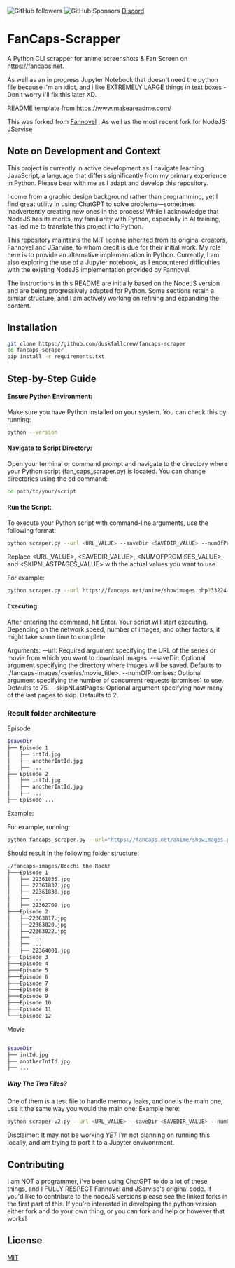 ![GitHub followers](https://img.shields.io/github/followers/duskfallcrew)  ![GitHub Sponsors](https://img.shields.io/github/sponsors/duskfallcrew)
[Discord](https://discord.gg/5t2kYxt7An)



# FanCaps-Scrapper

A Python CLI scrapper for anime screenshots & Fan Screen on https://fancaps.net.

As well as an in progress Jupyter Notebook that doesn't need the python file because i'm an idiot, and i like EXTREMELY LARGE things in text boxes - Don't worry i'll fix this later XD.

README template from https://www.makeareadme.com/

This was forked from [Fannovel](https://github.com/Fannovel16/fancaps-scraper) , As well as the most recent fork for NodeJS: [JSarvise](https://github.com/JSarvise/fancaps-scraper)


## Note on Development and Context
This project is currently in active development as I navigate learning JavaScript, a language that differs significantly from my primary experience in Python. Please bear with me as I adapt and develop this repository.

I come from a graphic design background rather than programming, yet I find great utility in using ChatGPT to solve problems—sometimes inadvertently creating new ones in the process! While I acknowledge that NodeJS has its merits, my familiarity with Python, especially in AI training, has led me to translate this project into Python.

This repository maintains the MIT license inherited from its original creators, Fannovel and JSarvise, to whom credit is due for their initial work. My role here is to provide an alternative implementation in Python. Currently, I am also exploring the use of a Jupyter notebook, as I encountered difficulties with the existing NodeJS implementation provided by Fannovel.

The instructions in this README are initially based on the NodeJS version and are being progressively adapted for Python. Some sections retain a similar structure, and I am actively working on refining and expanding the content.
## Installation

```bash
git clone https://github.com/duskfallcrew/fancaps-scraper
cd fancaps-scraper
pip install -r requirements.txt
```

## Step-by-Step Guide
#### Ensure Python Environment:
Make sure you have Python installed on your system. You can check this by running:

```bash
python --version
```
#### Navigate to Script Directory:
Open your terminal or command prompt and navigate to the directory where your Python script (fan_caps_scraper.py) is located. You can change directories using the cd command:

```bash
cd path/to/your/script
```
#### Run the Script:
To execute your Python script with command-line arguments, use the following format:

```bash
python scraper.py --url <URL_VALUE> --saveDir <SAVEDIR_VALUE> --numOfPromises <NUMOFPROMISES_VALUE> --skipNLastPages <SKIPNLASTPAGES_VALUE>
```
Replace <URL_VALUE>, <SAVEDIR_VALUE>, <NUMOFPROMISES_VALUE>, and <SKIPNLASTPAGES_VALUE> with the actual values you want to use.

For example:
```bash
python scraper.py --url https://fancaps.net/anime/showimages.php?33224-Bocchi_the_Rock --saveDir ./fancaps-images/Bocchi_The_Rock --numOfPromises 50 --skipNLastPages 1
```


#### Executing:
After entering the command, hit Enter. Your script will start executing. Depending on the network speed, number of images, and other factors, it might take some time to complete.

Arguments:
--url: Required argument specifying the URL of the series or movie from which you want to download images.
--saveDir: Optional argument specifying the directory where images will be saved. Defaults to ./fancaps-images/<series/movie_title>.
--numOfPromises: Optional argument specifying the number of concurrent requests (promises) to use. Defaults to 75.
--skipNLastPages: Optional argument specifying how many of the last pages to skip. Defaults to 2.
### Result folder architecture

Episode
```bash
$saveDir
├── Episode 1
│   ├── intId.jpg
│   ├── anotherIntId.jpg
│   ├── ...
├── Episode 2
│   ├── intId.jpg
│   ├── anotherIntId.jpg
│   ├── ...
├── Episode ...
```
Example:

For example, running:

```bash
python fancaps_scraper.py --url="https://fancaps.net/anime/showimages.php?33224-Bocchi_the_Rock"
```
Should result in the following folder structure:

```bash
./fancaps-images/Bocchi the Rock!
├───Episode 1
│   ├── 22361835.jpg
│   ├── 22361837.jpg
│   ├── 22361838.jpg
│   ├── ...
│   ├── 22362709.jpg
├───Episode 2
│   ├──22363017.jpg
│   ├──22363020.jpg
│   ├──22363022.jpg
│   ├── ...
│   ├── ...
│   ├── 22364001.jpg
├───Episode 3
├───Episode 4
├───Episode 5
├───Episode 6
├───Episode 7
├───Episode 8
├───Episode 9
├───Episode 10
├───Episode 11
└───Episode 12
```
Movie
```bash

$saveDir
├── intId.jpg
├── anotherIntId.jpg
├── ...
```

##### Why The Two Files? 

One of them is a test file to handle memory leaks, and one is the main one, use it the same way you would the main one:
Example here:

```bash
python scraper-v2.py --url <URL_VALUE> --saveDir <SAVEDIR_VALUE> --numOfPromises <NUMOFPROMISES_VALUE> --skipNLastPages <SKIPNLASTPAGES_VALUE>
```
Disclaimer: It may not be working *YET* i'm not planning on running this locally, and am trying to port it to a Jupyter envivonrment. 

## Contributing

I am NOT a programmer, i've been using ChatGPT to do a lot of these things, and I FULLY RESPECT Fannovel and JSarvise's original code. If you'd like to contribute to the nodeJS versions please see the linked forks in the first part of this. If you're interested in developing the python version either fork and do your own thing, or you can fork and help or however that works! 

## License

[MIT](https://choosealicense.com/licenses/mit/)
